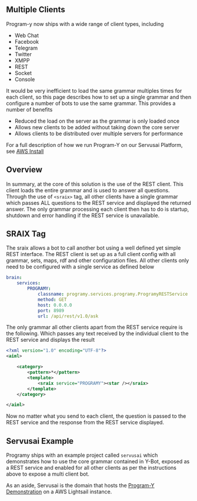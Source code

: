 ## Multiple Clients
Program-y now ships with a wide range of client types, including
* Web Chat
* Facebook
* Telegram
* Twitter
* XMPP
* REST
* Socket
* Console

It would be very inefficient to load the same grammar multiples times for each client, so this page describes how to set up a single grammar and then configure a number of bots to use the same grammar. This provides a number of benefits
* Reduced the load on the server as the grammar is only loaded once
* Allows new clients to be added without taking down the core server
* Allows clients to be distributed over multiple servers for performance

For a full description of how we run Program-Y on our Servusai Platform, see [AWS Install](https://github.com/keiffster/program-y/wiki/Install_Linux_AWS)

## Overview
In summary, at the core of this solution is the use of the REST client. This client loads the entire grammar and is used to answer all questions. Through the use of `<sraix>` tag, all other clients have a single grammar which passes ALL questions to the REST service and displayed the returned answer. The only grammar processing each client then has to do is startup, shutdown and error handling if the REST service is unavailable.

## SRAIX Tag
The sraix allows a bot to call another bot using a well defined yet simple REST interface. The REST client is set up as a full client config with all grammar, sets, maps, rdf and other configuration files. All other clients only need to be configured with a single service as defined below
```yaml
brain:
    services:
        PROGRAMY:
            classname: programy.services.programy.ProgramyRESTService
            method: GET
            host: 0.0.0.0
            port: 8989
            url: /api/rest/v1.0/ask
```
The only grammar all other clients apart from the REST service require is the following. Which passes any text received by the individual client to the REST service and displays the result
```xml
<?xml version="1.0" encoding="UTF-8"?>
<aiml>

    <category>
        <pattern>*</pattern>
        <template>
            <sraix service="PROGRAMY"><star /></sraix>
        </template>
    </category>

</aiml>
```
Now no matter what you send to each client, the question is passed to the REST service and the response from the REST service displayed.

## Servusai Example
Programy ships with an example project called `servusai` which demonstrates how to use the core grammar contained in Y-Bot, exposed as a REST service and enabled for all other clients as per the instructions above to expose a multi client bot.

As an aside, Servusai is the domain that hosts the [Program-Y Demonstration](http://www.servus.ai/) on a AWS Lightsail instance.
